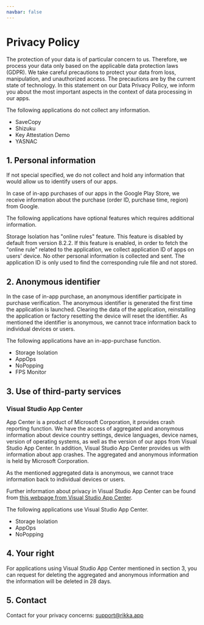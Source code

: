 ```yaml
---
navbar: false
---
```


# Privacy Policy

The protection of your data is of particular concern to us. Therefore, we process your data only based on the applicable data protection laws (GDPR). We take careful precautions to protect your data from loss, manipulation, and unauthorized access. The precautions are by the current state of technology. In this statement on our Data Privacy Policy, we inform you about the most important aspects in the context of data processing in our apps.

The following applications do not collect any information.

* SaveCopy
* Shizuku
* Key Attestation Demo
* YASNAC

## 1. Personal information

If not special specified, we do not collect and hold any information that would allow us to identify users of our apps.

In case of in-app purchases of our apps in the Google Play Store, we receive information about the purchase (order ID, purchase time, region) from Google.

The following applications have optional features which requires additional information.

Storage Isolation has "online rules" feature. This feature is disabled by default from version 8.2.2. If this feature is enabled, in order to fetch the "online rule" related to the application, we collect application ID of apps on users' device. No other personal information is collected and sent. The application ID is only used to find the corresponding rule file and not stored.

## 2. Anonymous identifier

In the case of in-app purchase, an anonymous identifier participate in purchase verification. The anonymous identifier is generated the first time the application is launched. Clearing the data of the application, reinstalling the application or factory resetting the device will reset the identifier. As mentioned the identifier is anonymous, we cannot trace information back to individual devices or users.

The following applications have an in-app-purchase function.

* Storage Isolation
* AppOps
* NoPopping
* FPS Monitor

## 3. Use of third-party services 

### Visual Studio App Center

App Center is a product of Microsoft Corporation, it provides crash reporting function. We have the access of aggregated and anonymous information about device country settings, device languages, device names, version of operating systems, as well as the version of our apps from Visual Studio App Center. In addition, Visual Studio App Center provides us with information about app crashes. The aggregated and anonymous information is held by Microsoft Corporation.

As the mentioned aggregated data is anonymous, we cannot trace information back to individual devices or users.

Further information about privacy in Visual Studio App Center can be found from [this webpage from Visual Studio App Center](https://docs.microsoft.com/en-us/appcenter/gdpr/).

The following applications use Visual Studio App Center.

* Storage Isolation
* AppOps
* NoPopping

## 4. Your right

For applications using Visual Studio App Center mentioned in section 3, you can request for deleting the aggregated and anonymous information and the information will be deleted in 28 days.

## 5. Contact 

Contact for your privacy concerns: [support@rikka.app](mailto://support@rikka.app)
